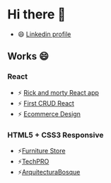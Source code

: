 # Hi there 👋

- 😄 [Linkedin profile](https://www.linkedin.com/in/jafet-solano-394684208/)
<!-- - 🌱 I’m currently learning React and React Native
- 👯 I’m looking to collaborate on React projects-->
## Works 😄
### React
- ⚡ [Rick and morty React app](https://jasomar.github.io/react-rick-and-morty/)
- ⚡ [First CRUD React](https://react-rtk-crud.vercel.app)
- ⚡ [Ecommerce Design ](https://react-ecommerce-desing.vercel.app)

### HTML5 + CSS3 Responsive
-  ⚡[Furniture Store](https://ecommerce-css.vercel.app)
-  ⚡[TechPRO](https://headset-phi.vercel.app)
-  ⚡[ArquitecturaBosque](https://arqui-ruddy.vercel.app)


<!-- - ⚡ [Admin Panel React](https://tempale-react.vercel.app)

⚡ [First Node App](https://node-webserve-production.up.railway.app)-->
<!--
**jasomar/jasomar** is a ✨ _special_ ✨ repository because its `README.md` (this file) appears on your GitHub profile.

Here are some ideas to get you started:

- 🔭 I’m currently working on ...
- 🌱 I’m currently learning ...
- 👯 I’m looking to collaborate on ...
- 🤔 I’m looking for help with ...
- 💬 Ask me about ...
- 📫 How to reach me: ...
- 😄 Pronouns: ...
- ⚡ Fun fact: ...
-->
